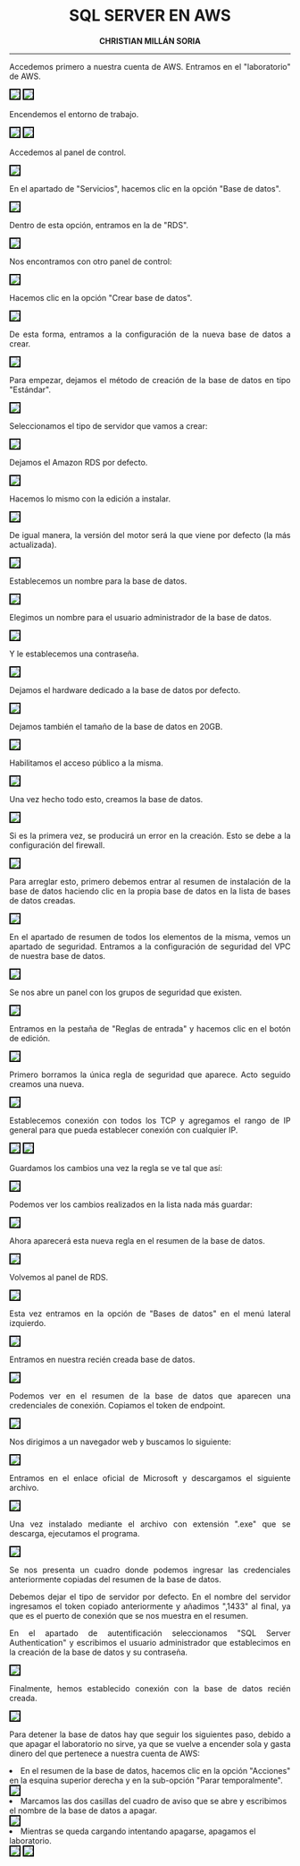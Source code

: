 <style>
  h1, h4{
    text-align: center;
    font-weight: bold;
    border: none;
    margin-bottom: 0px;
  }

  p{
    text-align: justify;
  }

  img{
    border: 2px solid black;
  }

  #ex{
    border: none;
  }
</style>

<h1>SQL SERVER EN AWS</h1>

<h4>CHRISTIAN MILLÁN SORIA</h4>

<hr>

<p>Accedemos primero a nuestra cuenta de AWS. Entramos en el "laboratorio" de AWS.</p>

<img src="img/1.png">

<img src="img/2.png">

<p>Encendemos el entorno de trabajo.</p>

<img src="img/3.png">

<img src="img/4.png">

<p>Accedemos al panel de control.</p>

<img src="img/5.png">

<p>En el apartado de "Servicios", hacemos clic en la opción "Base de datos".</p>

<img src="img/6.png">

<p>Dentro de esta opción, entramos en la de "RDS".</p>

<img src="img/7.png">

<p>Nos encontramos con otro panel de control:</p>

<img src="img/8.png">

<p>Hacemos clic en la opción "Crear base de datos".</p>

<img src="img/9.png">

<p>De esta forma, entramos a la configuración de la nueva base de datos a crear.</p>

<img src="img/10.png">

<p>Para empezar, dejamos el método de creación de la base de datos en tipo "Estándar".</p>

<img src="img/11.png">

<p>Seleccionamos el tipo de servidor que vamos a crear:</p>

<img src="img/12.png">

<p>Dejamos el Amazon RDS por defecto.</p>

<img src="img/13.png">

<p>Hacemos lo mismo con la edición a instalar.</p>

<img src="img/14.png">

<p>De igual manera, la versión del motor será la que viene por defecto (la más actualizada).</p>

<img src="img/15.png">

<p>Establecemos un nombre para la base de datos.</p>

<img src="img/16.png">

<p>Elegimos un nombre para el usuario administrador de la base de datos.</p>

<img src="img/17.png">

<p>Y le establecemos una contraseña.</p>

<img src="img/18.png">

<p>Dejamos el hardware dedicado a la base de datos por defecto.</p>

<img src="img/19.png">

<p>Dejamos también el tamaño de la base de datos en 20GB.</p>

<img src="img/20.png">

<p>Habilitamos el acceso público a la misma.</p>

<img src="img/21.png">

<p>Una vez hecho todo esto, creamos la base de datos.</p>

<img src="img/22.png">

<p>Si es la primera vez, se producirá un error en la creación. Esto se debe a la configuración del firewall.</p>

<img src="img/23.png">

<p>Para arreglar esto, primero debemos entrar al resumen de instalación de la base de datos haciendo clic en la propia base de datos en la lista de bases de datos creadas.</p>

<img src="img/24.png">

<p>En el apartado de resumen de todos los elementos de la misma, vemos un apartado de seguridad. Entramos a la configuración de seguridad del VPC de nuestra base de datos.</p>

<img src="img/25.png">

<p>Se nos abre un panel con los grupos de seguridad que existen.</p>

<img src="img/26.png">

<p>Entramos en la pestaña de "Reglas de entrada" y hacemos clic en el botón de edición.</p>

<img src="img/27.png">

<p>Primero borramos la única regla de seguridad que aparece. Acto seguido creamos una nueva.</p>

<img src="img/28.png">

<p>Establecemos conexión con todos los TCP y agregamos el rango de IP general para que pueda establecer conexión con cualquier IP.</p>

<img src="img/29.png">

<img src="img/30.png">

<p>Guardamos los cambios una vez la regla se ve tal que así:</p>

<img src="img/31.png">

<p>Podemos ver los cambios realizados en la lista nada más guardar:</p>

<img src="img/32.png">

<p>Ahora aparecerá esta nueva regla en el resumen de la base de datos.</p>

<img src="img/33.png">

<p>Volvemos al panel de RDS.</p>

<img src="img/34.png">

<p>Esta vez entramos en la opción de "Bases de datos" en el menú lateral izquierdo.</p>

<img src="img/35.png">

<p>Entramos en nuestra recién creada base de datos.</p>

<img src="img/36.png">

<p>Podemos ver en el resumen de la base de datos que aparecen una credenciales de conexión. Copiamos el token de endpoint.</p>

<img src="img/37.png">

<p>Nos dirigimos a un navegador web y buscamos lo siguiente:</p>

<img src="img/38.png">

<p>Entramos en el enlace oficial de Microsoft y descargamos el siguiente archivo.</p>

<img src="img/39.png">

<p>Una vez instalado mediante el archivo con extensión ".exe" que se descarga, ejecutamos el programa.</p>

<img src="img/40.png">

<p>Se nos presenta un cuadro donde podemos ingresar las credenciales anteriormente copiadas del resumen de la base de datos.</p>

<p>Debemos dejar el tipo de servidor por defecto. En el nombre del servidor ingresamos el token copiado anteriormente y añadimos ",1433" al final, ya que es el puerto de conexión que se nos muestra en el resumen.</p>

<p>En el apartado de autentificación seleccionamos "SQL Server Authentication" y escribimos el usuario administrador que establecimos en la creación de la base de datos y su contraseña.</p>

<img src="img/41.png">

<p>Finalmente, hemos establecido conexión con la base de datos recién creada.</p>

<img src="img/42.png">

<p>Para detener la base de datos hay que seguir los siguientes paso, debido a que apagar el laboratorio no sirve, ya que se vuelve a encender sola y gasta dinero del que pertenece a nuestra cuenta de AWS:</p>

<li>En el resumen de la base de datos, hacemos clic en la opción "Acciones" en la esquina superior derecha y en la sub-opción "Parar temporalmente".</li>

<img src="img/43.png">

<li>Marcamos las dos casillas del cuadro de aviso que se abre y escribimos el nombre de la base de datos a apagar.</li>

<img src="img/44.png">

<li>Mientras se queda cargando intentando apagarse, apagamos el laboratorio.</li>

<img src="img/45.png">

<img src="img/46.png">